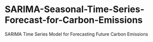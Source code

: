 # SARIMA-Seasonal-Time-Series-Forecast-for-Carbon-Emissions
SARIMA Time Series Model for Forecasting Future Carbon Emissions
